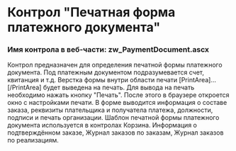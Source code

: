 ﻿---
description: 2.4.9.3
---
# Контрол "Печатная форма платежного документа"
### Имя контрола в веб-части: zw_PaymentDocument.ascx
Контрол предназначен для определения печатной формы платежного документа. Под платежным документом подразумевается счет, квитанция и т.д.
Верстка формы внутри области печати  [PrintArea]...[/PrintArea] будет выведена на печать. Для вывода на печать необходимо нажать кнопку "Печать". После этого в браузере откроется окно с настройками печати.
В форме выводится информация о составе заказа, реквизиты плательщика и получатела платежа, должности, подписи и печать организации.
Шаблон печатной формы платежного документа используется в контролах Корзина. Информация о подтверждённом заказе, Журнал заказов по заказам, Журнал заказов по реализациям.

